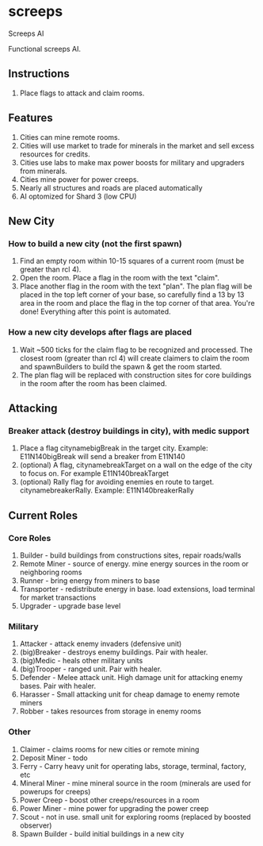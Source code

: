 # screeps
Screeps AI

Functional screeps AI.

## Instructions
1. Place flags to attack and claim rooms.


## Features
1. Cities can mine remote rooms.
1. Cities will use market to trade for minerals in the market and sell excess resources for credits.
1. Cities use labs to make max power boosts for military and upgraders from minerals.
1. Cities mine power for power creeps.
1. Nearly all structures and roads are placed automatically
1. AI optomized for Shard 3 (low CPU)

## New City
### How to build a new city (not the first spawn)
1. Find an empty room within 10-15 squares of a current room (must be greater than rcl 4).
1. Open the room. Place a flag in the room with the text "claim".
1. Place another flag in the room with the text "plan". The plan flag will be placed in the top left corner of your base, so carefully find a 13 by 13 area in the room and place the flag in the top corner of that area. You're done! Everything after this point is automated.

### How a new city develops after flags are placed
1. Wait ~500 ticks for the claim flag to be recognized and processed. The closest room (greater than rcl 4) will create claimers to claim the room and spawnBuilders to build the spawn & get the room started.
1. The plan flag will be replaced with construction sites for core buildings in the room after the room has been claimed.

## Attacking
### Breaker attack (destroy buildings in city), with medic support
1. Place a flag citynamebigBreak in the target city. Example: E11N140bigBreak will send a breaker from E11N140
1. (optional) A flag, citynamebreakTarget on a wall on the edge of the city to focus on. For example E11N140breakTarget
1. (optional) Rally flag for avoiding enemies en route to target. citynamebreakerRally. Example: E11N140breakerRally

## Current Roles
### Core Roles
1. Builder            - build buildings from constructions sites, repair roads/walls
1. Remote Miner       - source of energy. mine energy sources in the room or neighboring rooms
1. Runner             - bring energy from miners to base
1. Transporter        - redistribute energy in base. load extensions, load terminal for market transactions
1. Upgrader           - upgrade base level

### Military
1. Attacker           - attack enemy invaders (defensive unit)
1. (big)Breaker       - destroys enemy buildings. Pair with healer.
1. (big)Medic         - heals other military units
1. (big)Trooper       - ranged unit. Pair with healer.
1. Defender           - Melee attack unit. High damage unit for attacking enemy bases. Pair with healer.
1. Harasser           - Small attacking unit for cheap damage to enemy remote miners
1. Robber             - takes resources from storage in enemy rooms

### Other
1. Claimer            - claims rooms for new cities or remote mining
1. Deposit Miner      - todo
1. Ferry              - Carry heavy unit for operating labs, storage, terminal, factory, etc
1. Mineral Miner      - mine mineral source in the room (minerals are used for powerups for creeps)
1. Power Creep        - boost other creeps/resources in a room
1. Power Miner        - mine power for upgrading the power creep
1. Scout              - not in use. small unit for exploring rooms (replaced by boosted observer)
1. Spawn Builder      - build initial buildings in a new city


